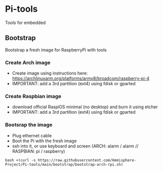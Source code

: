 # Pi-tools
Tools for embedded

## Bootstrap
Bootstrap a fresh image for RaspberryPi with tools

### Create Arch image
- Create image using instructions here: https://archlinuxarm.org/platforms/armv8/broadcom/raspberry-pi-4
- IMPORTANT: add a 3rd partition (ext4) using fdisk or gparted

### Create Raspbian image
- download official RaspiOS minimal (no desktop) and burn it using etcher
- IMPORTANT: add a 3rd partition (ext4) using fdisk or gparted

### Bootsrap the image
- Plug ethernet cable
- Boot the Pi with the fresh image
- ssh into it, or use keyboard and screen (ARCH: alarm / alarm // RASPBIAN: pi / raspberry)
```
bash <(curl -s https://raw.githubusercontent.com/Hemisphere-Project/Pi-tools/main/bootstrap/bootstrap-arch-rpi.sh)
```

